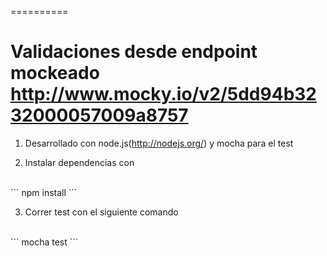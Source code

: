 
==========



# Validaciones desde endpoint mockeado http://www.mocky.io/v2/5dd94b3232000057009a8757


1) Desarrollado con node.js(http://nodejs.org/) y mocha para el test

2) Instalar dependencias con 
<br>
```
npm install
```

3) Correr test con el siguiente comando
<br>
```
mocha test
```






 





